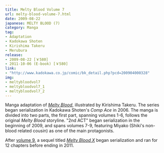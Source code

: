 ```yaml
---
title: Melty Blood Volume 7
url: melty-blood-volume-7.html
date: 2009-08-22
japanese: MELTY BLOOD (7)
category: Manga
tag:
- Adaptation
- Kadokawa Shoten
- Kirishima Takeru
- Merubura
release:
- 2009-08-22 [￥580]
- 2011-10-06 (E-book) [￥580]
link:
- "http://www.kadokawa.co.jp/comic/bk_detail.php?pcd=200904000328"
img:
- meltybloodvol7
- meltybloodvol7_1
- meltybloodvol7_2
---
```


Manga adaptation of [*Melty Blood*](melty-blood.html), illustrated by Kirishima Takeru. The series began serialization in Kadokawa Shoten's *Comp Ace* in 2006. The manga is divided into two parts, the first part, spanning volumes 1-6, follows the original *Melty Blood* storyline. "2nd ACT" began serialization in the beginning of 2009, and spans volumes 7-9, featuring Miyako (Shiki's non-blood related cousin) as one of the main protagonists.

After [volume 9](melty-blood-volume-9.html), a sequel titled [*Melty Blood X*](melty-blood-x-volume-1.html) began serialization and ran for 12 chapters before ending in 2011.